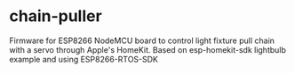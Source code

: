 # chain-puller
Firmware for ESP8266 NodeMCU board to control light fixture pull chain with a servo through Apple's HomeKit. Based on esp-homekit-sdk lightbulb example and using ESP8266-RTOS-SDK
